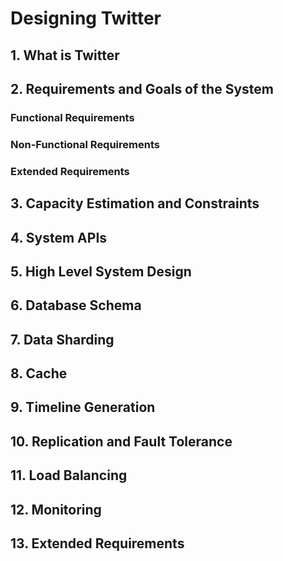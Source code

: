 # Designing Twitter

## 1. What is Twitter

## 2. Requirements and Goals of the System

### Functional Requirements

### Non-Functional Requirements

### Extended Requirements

## 3. Capacity Estimation and Constraints

## 4. System APIs

## 5. High Level System Design

## 6. Database Schema

## 7. Data Sharding

## 8. Cache

## 9. Timeline Generation

## 10. Replication and Fault Tolerance

## 11. Load Balancing

## 12. Monitoring

## 13. Extended Requirements